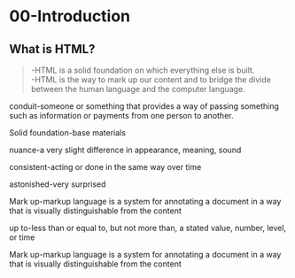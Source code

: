 # 00-Introduction
## What is HTML?
> -HTML is a solid foundation on which everything else is built.  
-HTML is the way to mark up our content and to bridge the divide between the human language and the computer language.

conduit-someone or something that provides a way of passing something such as information or payments from one person to another.

Solid foundation-base materials

nuance-a very slight difference in appearance, meaning, sound

consistent-acting or done in the same way over time

astonished-very surprised

Mark up-markup language is a system for annotating a document in a way that is visually distinguishable from the content

up to-less than or equal to, but not more than, a stated value, number, level, or time


Mark up-markup language is a system for annotating a document in a way that is visually distinguishable from the content
